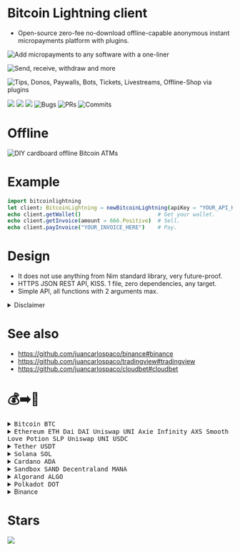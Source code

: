 # Bitcoin Lightning client

- Open-source zero-fee no-download offline-capable anonymous instant micropayments platform with plugins.

![](https://camo.githubusercontent.com/073fa39391eedc7e9ecfaa28086d04c053f53b5f3661aecbb33a7a97cf2b7b5c/68747470733a2f2f692e696d6775722e636f6d2f4548764b364c712e706e67 "Add micropayments to any software with a one-liner")

![](https://raw.githubusercontent.com/juancarlospaco/bitcoin-lightning/nim/screenshot.png "Send, receive, withdraw and more")

![](https://raw.githubusercontent.com/juancarlospaco/bitcoin-lightning/nim/plugins.jpg "Tips, Donos, Paywalls, Bots, Tickets, Livestreams, Offline-Shop via plugins")

![](https://img.shields.io/github/languages/top/juancarlospaco/bitcoin-lightning?style=for-the-badge)
![](https://img.shields.io/github/stars/juancarlospaco/bitcoin-lightning?style=for-the-badge)
![](https://img.shields.io/github/languages/code-size/juancarlospaco/bitcoin-lightning?style=for-the-badge)
![](https://img.shields.io/github/issues-raw/juancarlospaco/bitcoin-lightning?style=for-the-badge "Bugs")
![](https://img.shields.io/github/issues-pr-raw/juancarlospaco/bitcoin-lightning?style=for-the-badge "PRs")
![](https://img.shields.io/github/last-commit/juancarlospaco/bitcoin-lightning?style=for-the-badge "Commits")


# Offline

![](https://camo.githubusercontent.com/2103250a9d68b0afe02ddd6f455666355a3fda21fd90862645ec043efea92055/68747470733a2f2f692e696d6775722e636f6d2f476936626e334c2e6a7067 "DIY cardboard offline Bitcoin ATMs")


# Example

```nim
import bitcoinlightning
let client: BitcoinLightning = newBitcoinLightning(apiKey = "YOUR_API_KEY_HERE")
echo client.getWallet()                        # Get your wallet.
echo client.getInvoice(amount = 666.Positive)  # Sell.
echo client.payInvoice("YOUR_INVOICE_HERE")    # Pay.
```


# Design

- It does not use anything from Nim standard library, very future-proof.
- HTTPS JSON REST API, KISS. 1 file, zero dependencies, any target.
- Simple API, all functions with 2 arguments max.

<details>
  <summary> Disclaimer </summary>
  Bitcoin Lightning is decentralized, so theres multiple services,
  but this way was the simplest and recommended approach as of 2022,
  if you just want to build something that can be monetized quickly.
  In the future, if better services appear, then the library can be changed.
</details>


# See also

- https://github.com/juancarlospaco/binance#binance
- https://github.com/juancarlospaco/tradingview#tradingview
- https://github.com/juancarlospaco/cloudbet#cloudbet


# 💰➡️🍕

<details>
<summary title="Send Bitcoin"><kbd> Bitcoin BTC </kbd></summary>

**BEP20 Binance Smart Chain Network BSC**
```
0xb78c4cf63274bb22f83481986157d234105ac17e
```
**BTC Bitcoin Network**
```
1Pnf45MgGgY32X4KDNJbutnpx96E4FxqVi
```
**Lightning Network**
```
juancarlospaco@bitrefill.me
```
</details>

<details>
<summary title="Send Ethereum and DAI"><kbd> Ethereum ETH </kbd> <kbd> Dai DAI </kbd> <kbd> Uniswap UNI </kbd> <kbd> Axie Infinity AXS </kbd> <kbd> Smooth Love Potion SLP </kbd> <kbd> Uniswap UNI </kbd> <kbd> USDC </kbd> </summary>

**BEP20 Binance Smart Chain Network BSC**
```
0xb78c4cf63274bb22f83481986157d234105ac17e
```
**ERC20 Ethereum Network**
```
0xb78c4cf63274bb22f83481986157d234105ac17e
```
</details>
<details>
<summary title="Send Tether"><kbd> Tether USDT </kbd></summary>

**BEP20 Binance Smart Chain Network BSC**
```
0xb78c4cf63274bb22f83481986157d234105ac17e
```
**ERC20 Ethereum Network**
```
0xb78c4cf63274bb22f83481986157d234105ac17e
```
**TRC20 Tron Network**
```
TWGft53WgWvH2mnqR8ZUXq1GD8M4gZ4Yfu
```
</details>
<details>
<summary title="Send Solana"><kbd> Solana SOL </kbd></summary>

**BEP20 Binance Smart Chain Network BSC**
```
0xb78c4cf63274bb22f83481986157d234105ac17e
```
**SOL Solana Network**
```
FKaPSd8kTUpH7Q76d77toy1jjPGpZSxR4xbhQHyCMSGq
```
</details>
<details>
<summary title="Send Cardano"><kbd> Cardano ADA </kbd></summary>

**BEP20 Binance Smart Chain Network BSC**
```
0xb78c4cf63274bb22f83481986157d234105ac17e
```
**ADA Cardano Network**
```
DdzFFzCqrht9Y1r4Yx7ouqG9yJNWeXFt69xavLdaeXdu4cQi2yXgNWagzh52o9k9YRh3ussHnBnDrg7v7W2hSXWXfBhbo2ooUKRFMieM
```
</details>
<details>
<summary title="Send Sandbox"><kbd> Sandbox SAND </kbd> <kbd> Decentraland MANA </kbd></summary>

**ERC20 Ethereum Network**
```
0xb78c4cf63274bb22f83481986157d234105ac17e
```
</details>
<details>
<summary title="Send Algorand"><kbd> Algorand ALGO </kbd></summary>

**ALGO Algorand Network**
```
WM54DHVZQIQDVTHMPOH6FEZ4U2AU3OBPGAFTHSCYWMFE7ETKCUUOYAW24Q
```
</details>
<details>
<summary title="Send Polkadot"><kbd> Polkadot DOT </kbd></summary>

**DOT Network**
```
13GdxHQbQA1K6i7Ctf781nQkhQhoVhGgUnrjn9EvcJnYWCEd
```
**BEP20 Binance Smart Chain Network BSC**
```
0xb78c4cf63274bb22f83481986157d234105ac17e
```
</details>
<details>
<summary title="Send via Binance Pay"> Binance </summary>

[https://pay.binance.com/en/checkout/e92e536210fd4f62b426ea7ee65b49c3](https://pay.binance.com/en/checkout/e92e536210fd4f62b426ea7ee65b49c3 "Send via Binance Pay")
</details>


# Stars

![](https://starchart.cc/juancarlospaco/bitcoin-lightning.svg)
